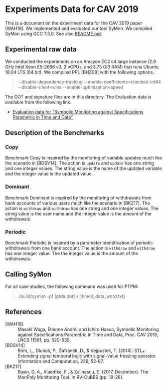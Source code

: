 Experiments Data for CAV 2019
=============================

This is a document on the experiment data for the CAV 2019 paper [WAH19].
We implemented and evaluated our tool SyMon. We compiled SyMon using GCC 7.3.0. See also [README.md](../README.md).

Experimental raw data
---------------------

We conducted the experiments on an Amazon EC2 c4.large instance (2.9 GHz Intel Xeon E5-2666 v3, 2 vCPUs, and 3.75 GiB RAM) that runs Ubuntu 18.04 LTS (64 bit).
We compiled PPL [BHZ08] with the following options.

> --disable-dependency-tracking --enable-coefficients=checked-int64 --disable-silent-rules --enable-optimization=speed

The DOT and signature files are in this directory. The Evaluation data is available from the following link.

- [Evaluation data for "Symbolic Monitoring against Specifications Parametric in Time and Data"](https://www.researchgate.net/publication/336086078_Evaluation_data_for_Symbolic_Monitoring_against_Specifications_Parametric_in_Time_and_Data)

Description of the Benchmarks
-----------------------------

### Copy

Benchmark Copy is inspired by the monitoring of variable updates much like the scenario in [BDSV14]. The action is `update` and `update` has one string and one integer values. The string value is the name of the updated variable and the integer value is the updated value.

### Dominant

Benchmark Dominant is inspired by the monitoring of withdrawals from bank accounts of various users much like the scenario in [BKZ17]. The action is `withdraw` and `withdraw` has one string and one integer values. The string value is the user name and the integer value is the amount of the withdrawals.

### Periodic

Benchmark Periodic is inspired by a parameter identification of periodic withdrawals from one bank account. The action is `withdraw` and `withdraw` has one integer value. The the integer value is the amount of the withdrawals.


Calling SyMon
-------------

For all case studies, the following command was used for PTPM:

>  ./build/symon -pf [ptda.dot] < [timed_data_word.txt]

References
----------

<dl>
<dt>[WAH19]</dt>
<dd>Masaki Waga, Étienne André, and Ichiro Hasuo, Symbolic Monitoring against Specifications Parametric in Time and Data, Proc. CAV 2019, LNCS 11561, pp. 520-539.</dd>
<dt>[BDSV14]</dt>
<dd>Brim, L., Dluhoš, P., Šafránek, D., & Vejpustek, T. (2014). STL⁎: Extending signal temporal logic with signal-value freezing operator. Information and Computation, 236, 52-67.</dd>
<dt>[BKZ17]</dt>
<dd>Basin, D. A., Klaedtke, F., & Zalinescu, E. (2017, December). The MonPoly Monitoring Tool. In RV-CuBES (pp. 19-28).</dd>
</dl>

<!--  LocalWords:  CAV WAH19 SyMon README md Xeon PPL BHZ BDSV BKZ PTPM
 -->
<!--  LocalWords:  ptda txt dl dt tienne Andr Proc Dluho afr nek STL
 -->
<!--  LocalWords:  Vejpustek Klaedtke Zalinescu MonPoly CuBES
 -->
